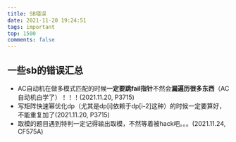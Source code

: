```yaml
---
title: SB错误
date: 2021-11-20 19:24:51
tags: important
top: 1500
comments: false
---
```


## 一些sb的错误汇总
 - AC自动机在做多模式匹配的时候**一定要跳fail指针**不然会**漏遍历很多东西**（AC自动机白学了）！！！(2021.11.20, P3715)
 - 写矩阵快速幂优化dp（尤其是dp[i]依赖于dp[i-2]这种）的时候一定要算好，不能重复加了(2021.11.20, P3715)
 - 取模的题目遇到特判一定记得输出取模，不然等着被hack吧。。。(2021.11.24, CF575A)